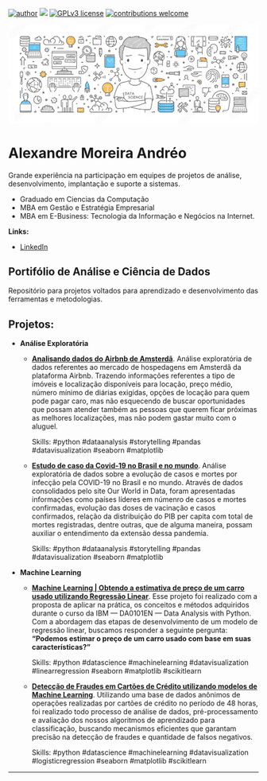 [![author](https://img.shields.io/badge/author-aandreo-red.svg)](https://www.linkedin.com/in/aandreo) [![](https://img.shields.io/badge/python-3.7+-blue.svg)](https://www.python.org/downloads/release/python-365/) [![GPLv3 license](https://img.shields.io/badge/License-GPLv3-blue.svg)](http://perso.crans.org/besson/LICENSE.html) [![contributions welcome](https://img.shields.io/badge/contributions-welcome-brightgreen.svg?style=flat)](https://github.com/AAndreo/data-science//issues)

<p align="center">
  <img src="img/DataScienceBanner.jpg" >
</p>

# Alexandre Moreira Andréo

Grande experiência na participação em equipes de projetos de análise, desenvolvimento, implantação e suporte a sistemas.

* Graduado em Ciencias da Computação
* MBA em Gestão e Estratégia Empresarial
* MBA em E-Business: Tecnologia da Informação e Negócios na Internet.

**Links:**
* [LinkedIn](https://www.linkedin.com/in/aandreo)

## Portifólio de Análise e Ciência de Dados
Repositório para projetos voltados para aprendizado e desenvolvimento das ferramentas e metodologias.

## Projetos:
* **Análise Exploratória**
  * [**Analisando dados do Airbnb de Amsterdã**](http://bit.ly/3AmbENQ). Análise exploratória de dados referentes ao mercado de hospedagens em Amsterdã da plataforma Airbnb. Trazendo informações referentes a tipo de imóveis e localização disponíveis para locação, preço       médio, número mínimo de diárias exigidas, opções de locação para quem pode pagar caro, mas não esquecendo de buscar oportunidades que possam atender também as pessoas que querem ficar próximas as melhores localizações, mas não podem gastar muito com o aluguel.

    Skills: #python #dataanalysis #storytelling #pandas #datavisualization #seaborn #matplotlib
  
  * [**Estudo de caso da Covid-19 no Brasil e no mundo**](http://bit.ly/3vweEUL). Análise exploratória de dados sobre a evolução de casos e mortes por infecção pela COVID-19 no Brasil e no mundo. Através de dados consolidados pelo site Our World in Data, foram              apresentadas informações como países líderes em númenro de casos e mortes confirmadas, evolução das doses de vacinação e casos confirmados, relação da distribuição do PIB per capita com total de mortes registradas, dentre outras, que de alguma maneira, possam           auxiliar o entendimento da extensão dessa pandemia.

    Skills: #python #dataanalysis #storytelling #pandas #datavisualization #seaborn #matplotlib

* **Machine Learning**
  * [**Machine Learning | Obtendo a estimativa de preço de um carro usado utilizando Regressão Linear**](https://github.com/AAndreo/data-science/blob/main/Estudo.Caso.Automobile.Dataset.ipynb). Esse projeto foi realizado com a proposta de aplicar na prática, os              conceitos e métodos adquiridos durante o curso da IBM — DA0101EN — Data Analysis with Python. Com a abordagem das etapas de desenvolvimento de um modelo de regressão linear, buscamos responder a seguinte pergunta: **“Podemos estimar o preço de um carro usado com        base em suas características?”**

    Skills: #python #datascience #machinelearning #datavisualization #linearregression #seaborn #matplotlib #scikitlearn

  * [**Detecção de Fraudes em Cartões de Crédito utilizando modelos de Machine Learning**](https://github.com/AAndreo/data-science/blob/main/Deteccao_Fraude_Cartao_Credito.ipynb). Utilizando uma base de dados anônimos de operações realizadas por cartões de crédito no       período de 48 horas, foi realizado todo processo de análise de dados, pré-processamento e avaliação dos nossos algoritmos de aprendizado para classificação, buscando mecanismos eficientes que garantam precisão na detecção de fraudes e quantidade de falsos negativos.

    Skills: #python #datascience #machinelearning #datavisualization #logisticregression #seaborn #matplotlib #scikitlearn
  
---




